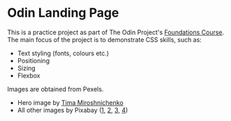 # Odin Landing Page

This is a practice project as part of The Odin Project's [Foundations Course](https://www.theodinproject.com/lessons/foundations-landing-page). The main focus of the project is to demonstrate CSS skills, such as:

* Text styling (fonts, colours etc.)
* Positioning
* Sizing
* Flexbox

Images are obtained from Pexels.

* Hero image by [Tima Miroshnichenko](https://www.pexels.com/photo/white-and-brown-rabbits-on-bed-6846043/)
* All other images by Pixabay ([1](https://www.pexels.com/photo/close-up-of-rabbit-on-field-326012/), [2](https://www.pexels.com/photo/close-up-of-rabbit-on-field-247373/), [3](https://www.pexels.com/photo/close-up-of-an-animal-eating-grass-255387/), [4](https://www.pexels.com/photo/white-and-brown-rabbit-on-green-grass-field-372166/))

